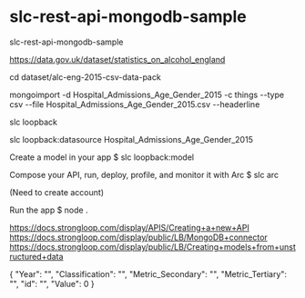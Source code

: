 # slc-rest-api-mongodb-sample
slc-rest-api-mongodb-sample


https://data.gov.uk/dataset/statistics_on_alcohol_england

cd dataset/alc-eng-2015-csv-data-pack

mongoimport -d Hospital_Admissions_Age_Gender_2015 -c things --type csv --file Hospital_Admissions_Age_Gender_2015.csv --headerline

slc loopback

slc loopback:datasource Hospital_Admissions_Age_Gender_2015

Create a model in your app
   $ slc loopback:model

 Compose your API, run, deploy, profile, and monitor it with Arc
   $ slc arc

(Need to create account)

 Run the app
   $ node .

   https://docs.strongloop.com/display/APIS/Creating+a+new+API
   https://docs.strongloop.com/display/public/LB/MongoDB+connector
   https://docs.strongloop.com/display/public/LB/Creating+models+from+unstructured+data


   {
     "Year": "",
     "Classification": "",
     "Metric_Secondary": "",
     "Metric_Tertiary": "",
     "id": "",
     "Value": 0
   }
